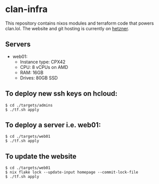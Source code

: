 # clan-infra

This repository contains nixos modules and terraform code that powers clan.lol.
The website and git hosting is currently on [hetzner](https://www.hetzner.com/).

## Servers

- web01:
  - Instance type: CPX42
  - CPU: 8 vCPUs on AMD
  - RAM: 16GB
  - Drives: 80GB SSD

## To deploy new ssh keys on hcloud:

```
$ cd ./targets/admins
$ ./tf.sh apply
```

## To deploy a server i.e. web01:

```
$ cd ./targets/web01
$ ./tf.sh apply
```

## To update the website

```
$ cd ./targets/web01
$ nix flake lock --update-input homepage --commit-lock-file
$ ./tf.sh apply
```

